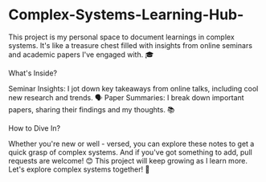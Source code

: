 # Complex-Systems-Learning-Hub-
This project is my personal space to document learnings in complex systems. It's like a treasure chest filled with insights from online seminars and academic papers I've engaged with. 🎓

What's Inside?

Seminar Insights: I jot down key takeaways from online talks, including cool new research and trends. 🗣️
Paper Summaries: I break down important papers, sharing their findings and my thoughts. 📚

How to Dive In?

Whether you're new or well - versed, you can explore these notes to get a quick grasp of complex systems. And if you've got something to add, pull requests are welcome! 😊
This project will keep growing as I learn more. Let's explore complex systems together! 🌟
